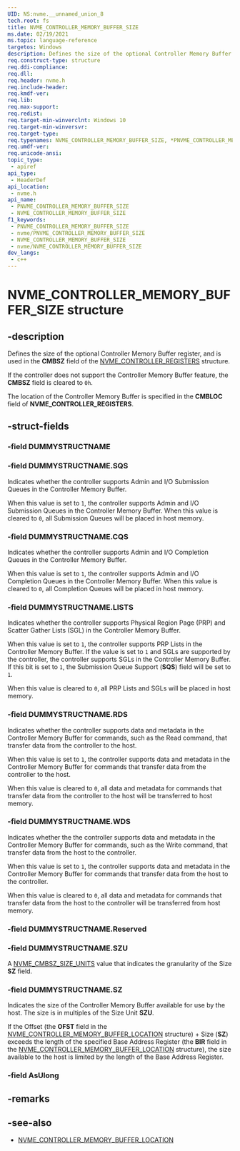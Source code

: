 ```yaml
---
UID: NS:nvme.__unnamed_union_8
tech.root: fs 
title: NVME_CONTROLLER_MEMORY_BUFFER_SIZE
ms.date: 02/19/2021 
ms.topic: language-reference
targetos: Windows
description: Defines the size of the optional Controller Memory Buffer register, and is used in the **CMBSZ** field of the [NVME_CONTROLLER_REGISTERS](ns-nvme-nvme_controller_registers.md) structure.
req.construct-type: structure
req.ddi-compliance: 
req.dll: 
req.header: nvme.h
req.include-header: 
req.kmdf-ver: 
req.lib: 
req.max-support: 
req.redist: 
req.target-min-winverclnt: Windows 10 
req.target-min-winversvr: 
req.target-type: 
req.typenames: NVME_CONTROLLER_MEMORY_BUFFER_SIZE, *PNVME_CONTROLLER_MEMORY_BUFFER_SIZE
req.umdf-ver: 
req.unicode-ansi: 
topic_type:
 - apiref
api_type:
 - HeaderDef
api_location:
 - nvme.h
api_name:
 - PNVME_CONTROLLER_MEMORY_BUFFER_SIZE
 - NVME_CONTROLLER_MEMORY_BUFFER_SIZE
f1_keywords:
 - PNVME_CONTROLLER_MEMORY_BUFFER_SIZE
 - nvme/PNVME_CONTROLLER_MEMORY_BUFFER_SIZE
 - NVME_CONTROLLER_MEMORY_BUFFER_SIZE
 - nvme/NVME_CONTROLLER_MEMORY_BUFFER_SIZE
dev_langs:
 - c++
---
```


# NVME_CONTROLLER_MEMORY_BUFFER_SIZE structure

## -description

Defines the size of the optional Controller Memory Buffer register, and is used in the **CMBSZ** field of the [NVME_CONTROLLER_REGISTERS](ns-nvme-nvme_controller_registers.md) structure.

If the controller does not support the Controller Memory Buffer feature, the **CMBSZ** field is cleared to `0h`.

The location of the Controller Memory Buffer is specified in the **CMBLOC** field of **NVME_CONTROLLER_REGISTERS**.

## -struct-fields

### -field DUMMYSTRUCTNAME

### -field DUMMYSTRUCTNAME.SQS

Indicates whether the controller supports Admin and I/O Submission Queues in the Controller Memory Buffer.

When this value is set to `1`, the controller supports Admin and I/O Submission Queues in the Controller Memory Buffer. 
When this value is cleared to `0`, all Submission Queues will be placed in host memory.

### -field DUMMYSTRUCTNAME.CQS

Indicates whether the controller supports Admin and I/O Completion Queues in the Controller Memory Buffer.

When this value is set to `1`, the controller supports Admin and I/O Completion Queues in the Controller Memory Buffer. 
When this value is cleared to `0`, all Completion Queues will be placed in host memory.

### -field DUMMYSTRUCTNAME.LISTS

Indicates whether the controller supports Physical Region Page (PRP) and Scatter Gather Lists (SGL) in the Controller Memory Buffer.

When this value is set to `1`, the controller supports PRP Lists in the Controller Memory Buffer. If the value is set to `1` and SGLs are supported by the controller, the controller supports SGLs in the Controller Memory Buffer. If this bit is set to `1`, the Submission Queue Support (**SQS**) field will be set to `1`.

When this value is cleared to `0`, all PRP Lists and SGLs will be placed in host memory.

### -field DUMMYSTRUCTNAME.RDS

Indicates whether the controller supports data and metadata in the Controller Memory Buffer for commands, such as the Read command, that transfer data from the controller to the host.

When this value is set to `1`, the controller supports data and metadata in the Controller Memory Buffer for commands that transfer data from the controller to the host.

When this value is cleared to `0`, all data and metadata for commands that transfer data from the controller to the host will be transferred to host memory.

### -field DUMMYSTRUCTNAME.WDS

Indicates whether the the controller supports data and metadata in the Controller Memory Buffer for commands, such as the Write command, that transfer data from the host to the controller.

When this value is set to `1`, the controller supports data and metadata in the Controller Memory Buffer for commands that transfer data from the host to the controller.

When this value is cleared to `0`, all data and metadata for commands that transfer data from the host to the controller will be transferred from host memory.

### -field DUMMYSTRUCTNAME.Reserved

### -field DUMMYSTRUCTNAME.SZU

A [NVME_CMBSZ_SIZE_UNITS](ne-nvme-nvme_cmbsz_size_units.md) value that indicates the granularity of the Size **SZ** field.

### -field DUMMYSTRUCTNAME.SZ

Indicates the size of the Controller Memory Buffer available for use by the host. The size is in multiples of the Size Unit **SZU**.

If the Offset (the **OFST** field in the [NVME_CONTROLLER_MEMORY_BUFFER_LOCATION](ns-nvme-nvme_controller_memory_buffer_location.md) structure) + Size (**SZ**) exceeds the length of the specified Base Address Register (the **BIR** field in the [NVME_CONTROLLER_MEMORY_BUFFER_LOCATION](ns-nvme-nvme_controller_memory_buffer_location.md) structure), the size available to the host is limited by the length of the Base Address Register.

### -field AsUlong

## -remarks

## -see-also

- [NVME_CONTROLLER_MEMORY_BUFFER_LOCATION](ns-nvme-nvme_controller_memory_buffer_location.md) 